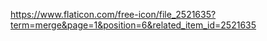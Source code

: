 https://www.flaticon.com/free-icon/file_2521635?term=merge&page=1&position=6&related_item_id=2521635
